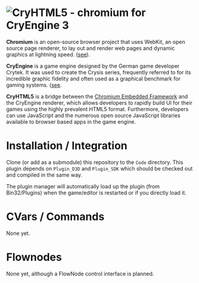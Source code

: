 ![CryHTML5 - chromium for CryEngine 3](http://i.imgur.com/PfZKmtQ.png)
=====================================
**Chromium** is an open-source browser project that uses WebKit, an open source page renderer, to lay out and render web pages and dynamic graphics at lightning speed. ([see](http://www.chromium.org/developers/design-documents/displaying-a-web-page-in-chrome)).

**CryEngine** is a game engine designed by the German game developer Crytek. It was used to create the Crysis series, frequently referred to for its incredible graphic fidelity and often used as a graphical benchmark for gaming systems. ([see](http://www.crytek.com/cryengine).

**CryHTML5** is a bridge between the [Chromium Embedded Framework](https://code.google.com/p/chromiumembedded/) and the CryEngine renderer, which allows developers to rapidly build UI for their games using the highly prevalent HTML5 format. Furthermore, developers can use JavaScript and the numerous open source JavaScript libraries available to browser based apps in the game engine.

Installation / Integration
==========================
Clone (or add as a submodule) this repository to the `Code` directory. This plugin depends on `Plugin_D3D` and `Plugin_SDK` which should be checked out and compiled in the same way.

The plugin manager will automatically load up the plugin (from Bin32/Plugins) when the game/editor is restarted or if you directly load it.

CVars / Commands
================
None yet.

Flownodes
=========
None yet, although a FlowNode control interface is planned.
